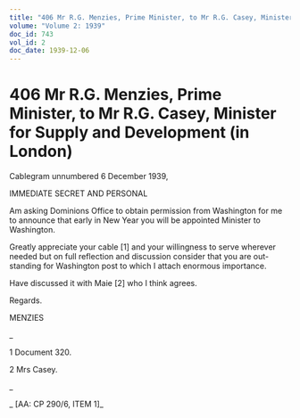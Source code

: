 ```yaml
---
title: "406 Mr R.G. Menzies, Prime Minister, to Mr R.G. Casey, Minister for Supply and Development (in London)"
volume: "Volume 2: 1939"
doc_id: 743
vol_id: 2
doc_date: 1939-12-06
---
```


# 406 Mr R.G. Menzies, Prime Minister, to Mr R.G. Casey, Minister for Supply and Development (in London)

Cablegram unnumbered 6 December 1939,

IMMEDIATE SECRET AND PERSONAL

Am asking Dominions Office to obtain permission from Washington for me to announce that early in New Year you will be appointed Minister to Washington.

Greatly appreciate your cable [1] and your willingness to serve wherever needed but on full reflection and discussion consider that you are out-standing for Washington post to which I attach enormous importance.

Have discussed it with Maie [2] who I think agrees.

Regards.

MENZIES

_

1 Document 320.

2 Mrs Casey.

_

_ [AA: CP 290/6, ITEM 1]_
